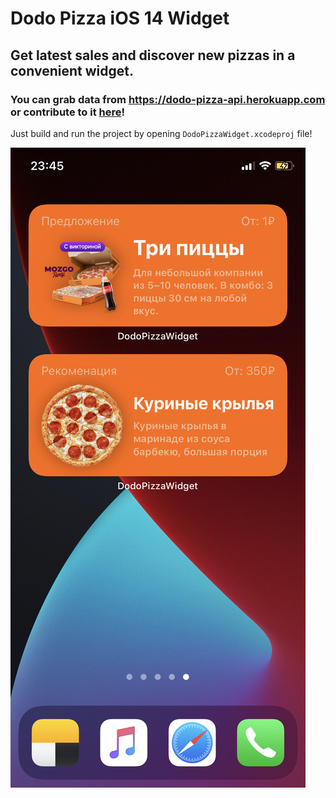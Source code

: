 # Dodo Pizza iOS 14 Widget

## Get latest sales and discover new pizzas in a convenient widget.

### You can grab data from https://dodo-pizza-api.herokuapp.com or contribute to it [here](https://github.com/RomanEsin/DodoAPI)!
 
Just build and run the project by opening `DodoPizzaWidget.xcodeproj` file!

![Widget Preview](https://github.com/RomanEsin/Dodo-Pizza-Widget/raw/master/Images/preview1.jpeg)
